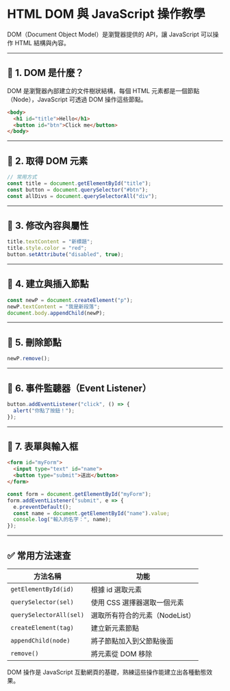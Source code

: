# HTML DOM 與 JavaScript 操作教學

DOM（Document Object Model）是瀏覽器提供的 API，讓 JavaScript 可以操作 HTML 結構與內容。

---

## 🔹 1. DOM 是什麼？

DOM 是瀏覽器內部建立的文件樹狀結構，每個 HTML 元素都是一個節點（Node），JavaScript 可透過 DOM 操作這些節點。

```html
<body>
  <h1 id="title">Hello</h1>
  <button id="btn">Click me</button>
</body>
```

---

## 🔹 2. 取得 DOM 元素

```js
// 常用方式
const title = document.getElementById("title");
const button = document.querySelector("#btn");
const allDivs = document.querySelectorAll("div");
```

---

## 🔹 3. 修改內容與屬性

```js
title.textContent = "新標題";
title.style.color = "red";
button.setAttribute("disabled", true);
```

---

## 🔹 4. 建立與插入節點

```js
const newP = document.createElement("p");
newP.textContent = "我是新段落";
document.body.appendChild(newP);
```

---

## 🔹 5. 刪除節點

```js
newP.remove();
```

---

## 🔹 6. 事件監聽器（Event Listener）

```js
button.addEventListener("click", () => {
  alert("你點了按鈕！");
});
```

---

## 🔹 7. 表單與輸入框

```html
<form id="myForm">
  <input type="text" id="name">
  <button type="submit">送出</button>
</form>
```

```js
const form = document.getElementById("myForm");
form.addEventListener("submit", e => {
  e.preventDefault();
  const name = document.getElementById("name").value;
  console.log("輸入的名字：", name);
});
```

---

## ✅ 常用方法速查

| 方法名稱                    | 功能                  |
| ----------------------- | ------------------- |
| `getElementById(id)`    | 根據 id 選取元素          |
| `querySelector(sel)`    | 使用 CSS 選擇器選取一個元素    |
| `querySelectorAll(sel)` | 選取所有符合的元素（NodeList） |
| `createElement(tag)`    | 建立新元素節點             |
| `appendChild(node)`     | 將子節點加入到父節點後面        |
| `remove()`              | 將元素從 DOM 移除         |

DOM 操作是 JavaScript 互動網頁的基礎，熟練這些操作能建立出各種動態效果。
